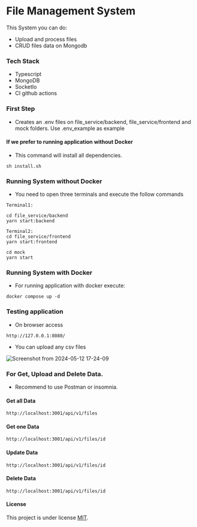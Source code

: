 # File Management System

This System you can do:
* Upload and process files
* CRUD files data on Mongodb


### Tech Stack
* Typescript
* MongoDB
* SocketIo
* CI github actions

### First Step
* Creates an .env files on file_service/backend, file_service/frontend and mock folders. Use .env_example as example

#### If we prefer to running application without Docker
* This command will install all dependencies.
```
sh install.sh
```
### Running System without Docker
* You need to open three terminals and execute the follow commands
```
Terminal1:

cd file_service/backend
yarn start:backend

Terminal2:
cd file_service/frontend
yarn start:frontend

cd mock
yarn start

```

### Running System with Docker
* For running  application with docker execute:
```
docker compose up -d
```

### Testing application
* On browser access

```
http://127.0.0.1:8080/
```

* You can upload any csv files

![Screenshot from 2024-05-12 17-24-09](https://github.com/SMarkus27/file-management-system/assets/71283631/475a8af0-ae0a-456a-88f6-0e2c4e351604)


### For Get, Upload and Delete Data.
* Recommend to use Postman or insomnia.

#### Get all Data
```
http://localhost:3001/api/v1/files

```

#### Get one Data
```
http://localhost:3001/api/v1/files/id

```


#### Update Data
```
http://localhost:3001/api/v1/files/id

```   


#### Delete Data
```
http://localhost:3001/api/v1/files/id

```
                                                                                                                                                                                                  
#### License

This project is under license [MIT](/LICENSE).
